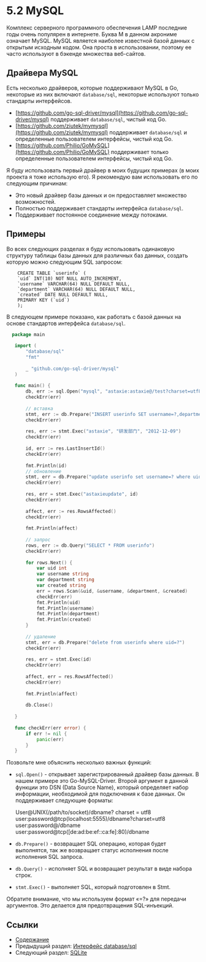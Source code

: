 # 5.2 MySQL

Комплекс серверного программного обеспечения LAMP последние годы очень популярен в интернете. Буква М в данном акрониме означает MySQL. MySQL является наиболее известной базой данных с открытым исходным кодом. Она проста в использовании, поэтому ее часто используют в бэкенде множества веб-сайтов.

## Драйвера MySQL

Есть несколько драйверов, которые поддерживают MySQL в Go, некоторые из них включают `database/sql`, некоторые используют только стандарты интерфейсов.

- [https://github.com/go-sql-driver/mysql](https://github.com/go-sql-driver/mysql) поддерживает `database/sql`, чистый код Go.
- [https://github.com/ziutek/mymysql](https://github.com/ziutek/mymysql) поддерживает `database/sql` и определенные пользователем интерфейсы, чистый код Go.
- [https://github.com/Philio/GoMySQL](https://github.com/Philio/GoMySQL) поддерживает только определенные пользователем интерфейсы, чистый код Go.

Я буду использовать первый драйвер в моих будущих примерах (в моих проекта я тоже использую его). Я рекомендую вам использовать его по следующим причинам:

- Это новый драйвер базы данных и он предоставляет множество возможностей.
- Полностью поддерживает стандарты интерфейса `database/sql`.
- Поддерживает постоянное соединение между потоками.

## Примеры

Во всех следующих разделах я буду использовать одинаковую структуру таблицы базы данных для различных баз данных, создать которую можно следующим SQL запросом:

```MySQL
    CREATE TABLE `userinfo` (
    `uid` INT(10) NOT NULL AUTO_INCREMENT,
    `username` VARCHAR(64) NULL DEFAULT NULL,
    `department` VARCHAR(64) NULL DEFAULT NULL,
    `created` DATE NULL DEFAULT NULL,
    PRIMARY KEY (`uid`)
    );
```

В  следующем примере показано, как работать с базой данных на основе стандартов интерфейса `database/sql`.

 ```go
   package main
    
    import (
    	"database/sql"
    	"fmt"
    
    	_ "github.com/go-sql-driver/mysql"
    )
    
    func main() {
    	db, err := sql.Open("mysql", "astaxie:astaxie@/test?charset=utf8")
    	checkErr(err)
    
    	// вставка
    	stmt, err := db.Prepare("INSERT userinfo SET username=?,department=?,created=?")
    	checkErr(err)
    
    	res, err := stmt.Exec("astaxie", "研发部门", "2012-12-09")
    	checkErr(err)
    
    	id, err := res.LastInsertId()
    	checkErr(err)
    
    	fmt.Println(id)
    	// обновление
    	stmt, err = db.Prepare("update userinfo set username=? where uid=?")
    	checkErr(err)
    
    	res, err = stmt.Exec("astaxieupdate", id)
    	checkErr(err)
    
    	affect, err := res.RowsAffected()
    	checkErr(err)
    
    	fmt.Println(affect)
    
    	// запрос
    	rows, err := db.Query("SELECT * FROM userinfo")
    	checkErr(err)
    
    	for rows.Next() {
    		var uid int
    		var username string
    		var department string
    		var created string
    		err = rows.Scan(&uid, &username, &department, &created)
    		checkErr(err)
    		fmt.Println(uid)
    		fmt.Println(username)
    		fmt.Println(department)
    		fmt.Println(created)
    	}
    
    	// удаление
    	stmt, err = db.Prepare("delete from userinfo where uid=?")
    	checkErr(err)
    
    	res, err = stmt.Exec(id)
    	checkErr(err)
    
    	affect, err = res.RowsAffected()
    	checkErr(err)
    
    	fmt.Println(affect)
    
    	db.Close()
    
    }
    
    func checkErr(err error) {
    	if err != nil {
    		panic(err)
    	}
    }
```

Позвольте мне объяснить несколько важных функций:

- `sql.Open()` - открывает зарегистрированный драйвер базы данных. В нашем примере это Go-MySQL-Driver. Второй аргумент в данной функции это DSN (Data Source Name), который определяет набор информации, необходимой для подключения к базе данных. Он поддерживает следующие форматы:

    User@UNIX(/path/to/socket)/dbname? charset = utf8
    user:password@tcp(localhost:5555)/dbname?charset=utf8
    user:password@/dbname
    user:password@tcp([de:ad:be:ef::ca:fe]:80)/dbname

- `db.Prepare()`  - возвращает SQL операцию, которая будет выполнятся, так же возвращает статус исполнения после исполнения SQL запроса.
- `db.Query()` - исполняет SQL и возвращает результат в виде набора строк.
- `stmt.Exec()` - выполняет SQL, который подготовлен в Stmt.

Обратите внимание, что мы используем формат «=?» для передачи аргументов. Это делается для предотвращения SQL-инъекций.

## Ссылки

- [Содержание](build-web-application-with-golang-ru.md)
- Предыдущий раздел: [Интерфейс database/sql](myBrain/ЯП%20и%20не%20только/go.md/ru/05.1.md)
- Следующий раздел: [SQLite](myBrain/ЯП%20и%20не%20только/go.md/ru/05.3.md)


